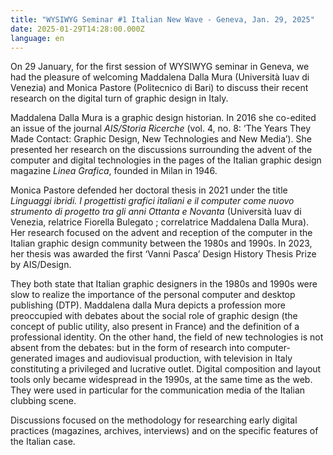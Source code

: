 ```yaml
---
title: "WYSIWYG Seminar #1 Italian New Wave - Geneva, Jan. 29, 2025"
date: 2025-01-29T14:28:00.000Z
language: en
---
```

On 29 January, for the first session of WYSIWYG seminar in Geneva, we had the pleasure of welcoming Maddalena Dalla Mura (Università Iuav di Venezia) and Monica Pastore (Politecnico di Bari) to discuss their recent research on the digital turn of graphic design in Italy. 

Maddalena Dalla Mura is a graphic design historian. In 2016 she co-edited an issue of the journal *AIS/Storia Ricerche* (vol. 4, no. 8: ‘The Years They Made Contact: Graphic Design, New Technologies and New Media’). She presented her research on the discussions surrounding the advent of the computer and digital technologies in the pages of the Italian graphic design magazine *Linea Grafica*, founded in Milan in 1946. 

Monica Pastore defended her doctoral thesis in 2021 under the title *Linguaggi ibridi. I progettisti grafici italiani e il computer come nuovo strumento di progetto tra gli anni Ottanta e Novanta* (Università Iuav di Venezia, relatrice Fiorella Bulegato ; correlatrice Maddalena Dalla Mura). Her research focused on the advent and reception of the computer in the Italian graphic design community between the 1980s and 1990s. In 2023, her thesis was awarded the first ‘Vanni Pasca’ Design History Thesis Prize by AIS/Design.

They both state that Italian graphic designers in the 1980s and 1990s were slow to realize the importance of the personal computer and desktop publishing (DTP). Maddalena dalla Mura depicts a profession more preoccupied with debates about the social role of graphic design (the concept of public utility, also present in France) and the definition of a professional identity. On the other hand, the field of new technologies is not absent from the debates: but in the form of research into computer-generated images and audiovisual production, with television in Italy constituting a privileged and lucrative outlet. Digital composition and layout tools only became widespread in the 1990s, at the same time as the web. They were used in particular for the communication media of the Italian clubbing scene.

Discussions focused on the methodology for researching early digital practices (magazines, archives, interviews) and on the specific features of the Italian case.
